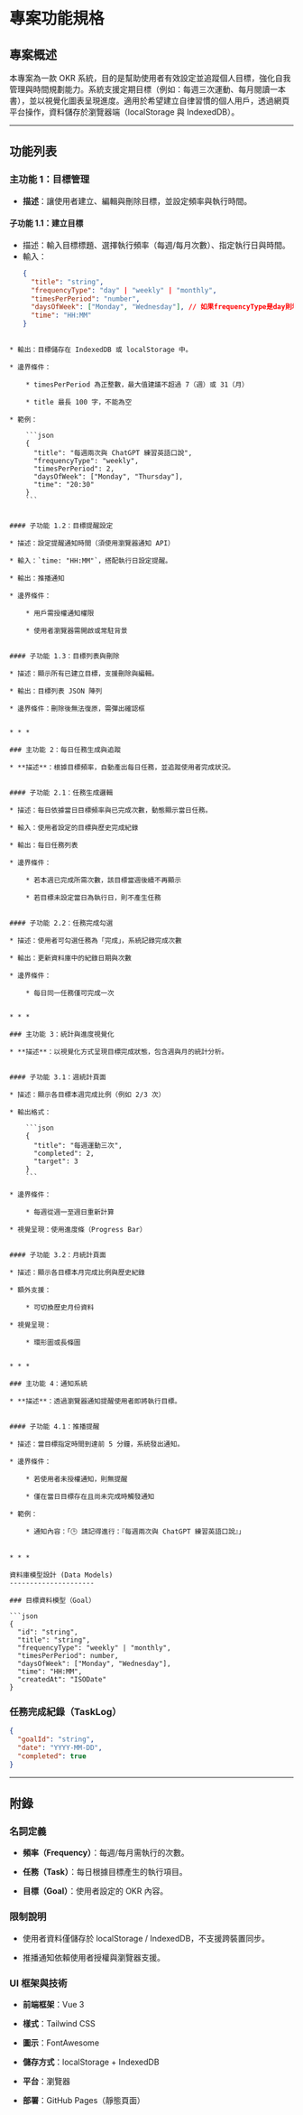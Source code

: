 
# 專案功能規格

## 專案概述

本專案為一款 OKR 系統，目的是幫助使用者有效設定並追蹤個人目標，強化自我管理與時間規劃能力。系統支援定期目標（例如：每週三次運動、每月閱讀一本書），並以視覺化圖表呈現進度。適用於希望建立自律習慣的個人用戶，透過網頁平台操作，資料儲存於瀏覽器端（localStorage 與 IndexedDB）。

---

## 功能列表

### 主功能 1：目標管理
- **描述**：讓使用者建立、編輯與刪除目標，並設定頻率與執行時間。

#### 子功能 1.1：建立目標
- 描述：輸入目標標題、選擇執行頻率（每週/每月次數）、指定執行日與時間。
- 輸入：
  ```json
  {
    "title": "string",
    "frequencyType": "day" | "weekly" | "monthly",
    "timesPerPeriod": "number",
    "daysOfWeek": ["Monday", "Wednesday"], // 如果frequencyType是day則填入使用者所選擇那天，如果frequencyType是weekly則一到日但是如果使用者在一週的某天已完成該項目標的次數要求則會該週後續天數不顯示該目標，monthly跟weekly類似。
    "time": "HH:MM"
  }
```

* 輸出：目標儲存在 IndexedDB 或 localStorage 中。
    
* 邊界條件：
    
    * timesPerPeriod 為正整數，最大值建議不超過 7（週）或 31（月）
        
    * title 最長 100 字，不能為空
        
* 範例：
    
    ```json
    {
      "title": "每週兩次與 ChatGPT 練習英語口說",
      "frequencyType": "weekly",
      "timesPerPeriod": 2,
      "daysOfWeek": ["Monday", "Thursday"],
      "time": "20:30"
    }
    ```
    

#### 子功能 1.2：目標提醒設定

* 描述：設定提醒通知時間（須使用瀏覽器通知 API）
    
* 輸入：`time: "HH:MM"`，搭配執行日設定提醒。
    
* 輸出：推播通知
    
* 邊界條件：
    
    * 用戶需授權通知權限
        
    * 使用者瀏覽器需開啟或常駐背景
        

#### 子功能 1.3：目標列表與刪除

* 描述：顯示所有已建立目標，支援刪除與編輯。
    
* 輸出：目標列表 JSON 陣列
    
* 邊界條件：刪除後無法復原，需彈出確認框
    

* * *

### 主功能 2：每日任務生成與追蹤

* **描述**：根據目標頻率，自動產出每日任務，並追蹤使用者完成狀況。
    

#### 子功能 2.1：任務生成邏輯

* 描述：每日依據當日目標頻率與已完成次數，動態顯示當日任務。
    
* 輸入：使用者設定的目標與歷史完成紀錄
    
* 輸出：每日任務列表
    
* 邊界條件：
    
    * 若本週已完成所需次數，該目標當週後續不再顯示
        
    * 若目標未設定當日為執行日，則不產生任務
        

#### 子功能 2.2：任務完成勾選

* 描述：使用者可勾選任務為「完成」，系統記錄完成次數
    
* 輸出：更新資料庫中的紀錄日期與次數
    
* 邊界條件：
    
    * 每日同一任務僅可完成一次
        

* * *

### 主功能 3：統計與進度視覺化

* **描述**：以視覺化方式呈現目標完成狀態，包含週與月的統計分析。
    

#### 子功能 3.1：週統計頁面

* 描述：顯示各目標本週完成比例（例如 2/3 次）
    
* 輸出格式：
    
    ```json
    {
      "title": "每週運動三次",
      "completed": 2,
      "target": 3
    }
    ```
    
* 邊界條件：
    
    * 每週從週一至週日重新計算
        
* 視覺呈現：使用進度條（Progress Bar）
    

#### 子功能 3.2：月統計頁面

* 描述：顯示各目標本月完成比例與歷史紀錄
    
* 額外支援：
    
    * 可切換歷史月份資料
        
* 視覺呈現：
    
    * 環形圖或長條圖
        

* * *

### 主功能 4：通知系統

* **描述**：透過瀏覽器通知提醒使用者即將執行目標。
    

#### 子功能 4.1：推播提醒

* 描述：當目標指定時間到達前 5 分鐘，系統發出通知。
    
* 邊界條件：
    
    * 若使用者未授權通知，則無提醒
        
    * 僅在當日目標存在且尚未完成時觸發通知
        
* 範例：
    
    * 通知內容：「🕒 請記得進行：『每週兩次與 ChatGPT 練習英語口說』」
        

* * *

資料庫模型設計 (Data Models)
---------------------

### 目標資料模型（Goal）

```json
{
  "id": "string",
  "title": "string",
  "frequencyType": "weekly" | "monthly",
  "timesPerPeriod": number,
  "daysOfWeek": ["Monday", "Wednesday"],
  "time": "HH:MM",
  "createdAt": "ISODate"
}
```

### 任務完成紀錄（TaskLog）

```json
{
  "goalId": "string",
  "date": "YYYY-MM-DD",
  "completed": true
}
```

* * *

附錄
--

### 名詞定義

* **頻率（Frequency）**：每週/每月需執行的次數。
    
* **任務（Task）**：每日根據目標產生的執行項目。
    
* **目標（Goal）**：使用者設定的 OKR 內容。
    

### 限制說明

* 使用者資料僅儲存於 localStorage / IndexedDB，不支援跨裝置同步。
    
* 推播通知依賴使用者授權與瀏覽器支援。
    

### UI 框架與技術

* **前端框架**：Vue 3
    
* **樣式**：Tailwind CSS
    
* **圖示**：FontAwesome
    
* **儲存方式**：localStorage + IndexedDB
    
* **平台**：瀏覽器
    
* **部署**：GitHub Pages（靜態頁面）
    